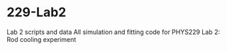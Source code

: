 # 229-Lab2
Lab 2 scripts and data
All simulation and fitting code for PHYS229 Lab 2: Rod cooling experiment
